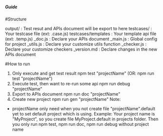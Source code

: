 ##### Guide

#Structure

output/             : Test resut and APIs document will be export to here
testcases/          : Your testcase file (ext: .case.js)
testcases/templates : Your template api file (ext: .temp.js)
_doc.js             : Declare your APIs document
_main.js            : Global config for project
_utils.js           : Declare your customize utils function
_checker.js         : Declare your customize checkers
_version.md         : Declare changes in the new APIs document


#How to run

1. Only execute and get test result
  npm test "projectName" (OR: npm run test "projectName")
2. Execute test, then want to re-run some api
  npm run debug "projectName"
3. Export to APIs document
  npm run doc "projectName"
4. Create new project
  npm run gen "projectName"
Note: 
  - projectName only need when you not create file "projectName".default yet to set default project which is using.
  Example: Your project name is "MyProject", so you create file MyProject.default in projects folder. 
  Then you only run npm test, npm run doc, npm run debug without project name